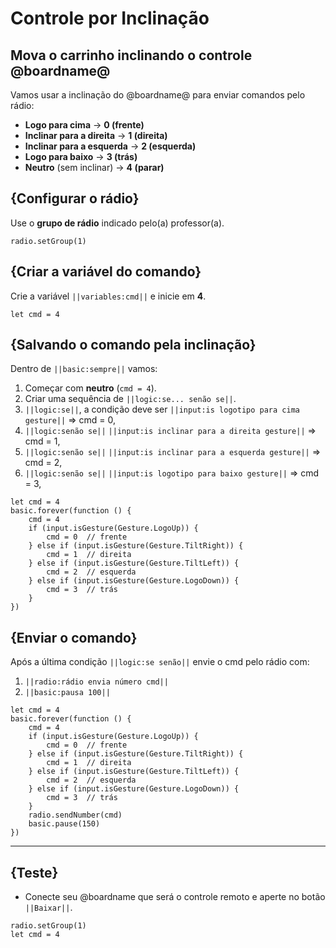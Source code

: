 # Controle por Inclinação

## Mova o carrinho inclinando o controle @boardname@

Vamos usar a inclinação do @boardname@ para enviar comandos pelo rádio:

- **Logo para cima** → **0 (frente)**
- **Inclinar para a direita** → **1 (direita)**
- **Inclinar para a esquerda** → **2 (esquerda)**
- **Logo para baixo** → **3 (trás)**
- **Neutro** (sem inclinar) → **4 (parar)**

## {Configurar o rádio}
Use o **grupo de rádio** indicado pelo(a) professor(a).

```blocks
radio.setGroup(1)
```

## {Criar a variável do comando}
Crie a variável ``||variables:cmd||`` e inicie em **4**.

```blocks
let cmd = 4
```

## {Salvando o comando pela inclinação}
Dentro de ``||basic:sempre||`` vamos:
1. Começar com **neutro** (`cmd = 4`).
2. Criar uma sequência de ``||logic:se... senão se||``.
3. ``||logic:se||``, a condição deve ser ``||input:is logotipo para cima gesture||`` => cmd = 0,
4. ``||logic:senão se||`` ``||input:is inclinar para a direita gesture||`` => cmd = 1,
5. ``||logic:senão se||`` ``||input:is inclinar para a esquerda gesture||`` => cmd = 2,
6. ``||logic:senão se||`` ``||input:is logotipo para baixo gesture||`` => cmd = 3,


```blocks
let cmd = 4
basic.forever(function () {
    cmd = 4
    if (input.isGesture(Gesture.LogoUp)) {
        cmd = 0  // frente
    } else if (input.isGesture(Gesture.TiltRight)) {
        cmd = 1  // direita
    } else if (input.isGesture(Gesture.TiltLeft)) {
        cmd = 2  // esquerda
    } else if (input.isGesture(Gesture.LogoDown)) {
        cmd = 3  // trás
    }
})
```

## {Enviar o comando}
Após a última condição ``||logic:se senão||`` envie o cmd pelo rádio com:
1. ``||radio:rádio envia número cmd||``
2. ``||basic:pausa 100||``


```blocks
let cmd = 4
basic.forever(function () {
    cmd = 4
    if (input.isGesture(Gesture.LogoUp)) {
        cmd = 0  // frente
    } else if (input.isGesture(Gesture.TiltRight)) {
        cmd = 1  // direita
    } else if (input.isGesture(Gesture.TiltLeft)) {
        cmd = 2  // esquerda
    } else if (input.isGesture(Gesture.LogoDown)) {
        cmd = 3  // trás
    }
    radio.sendNumber(cmd)
    basic.pause(150)
})
```

---

## {Teste}
- Conecte seu @boardname que será o controle remoto e aperte no botão ``||Baixar||``.    

```template
radio.setGroup(1)
let cmd = 4
```
